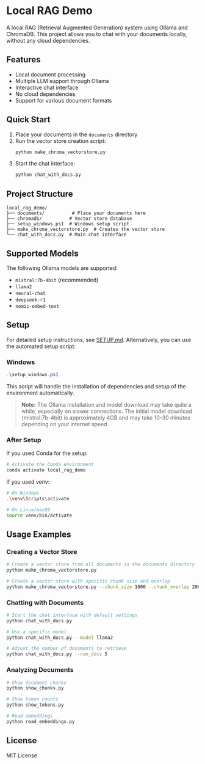 # Local RAG Demo

A local RAG (Retrieval Augmented Generation) system using Ollama and ChromaDB. This project allows you to chat with your documents locally, without any cloud dependencies.

## Features

- Local document processing
- Multiple LLM support through Ollama
- Interactive chat interface
- No cloud dependencies
- Support for various document formats

## Quick Start

1. Place your documents in the `documents` directory
2. Run the vector store creation script:
   ```bash
   python make_chroma_vectorstore.py
   ```
3. Start the chat interface:
   ```bash
   python chat_with_docs.py
   ```

## Project Structure

```
local_rag_demo/
├── documents/          # Place your documents here
├── chromadb/          # Vector store database
├── setup_windows.ps1  # Windows setup script
├── make_chroma_vectorstore.py  # Creates the vector store
└── chat_with_docs.py  # Main chat interface
```

## Supported Models

The following Ollama models are supported:
- `mistral:7b-4bit` (recommended)
- `llama2`
- `neural-chat`
- `deepseek-r1`
- `nomic-embed-text`

## Setup

For detailed setup instructions, see [SETUP.md](SETUP.md). Alternatively, you can use the automated setup script:

### Windows
```powershell
.\setup_windows.ps1
```

This script will handle the installation of dependencies and setup of the environment automatically.

> **Note:** The Ollama installation and model download may take quite a while, especially on slower connections. The initial model download (mistral:7b-4bit) is approximately 4GB and may take 10-30 minutes depending on your internet speed.

### After Setup

If you used Conda for the setup:
```bash
# Activate the Conda environment
conda activate local_rag_demo
```

If you used venv:
```bash
# On Windows
.\venv\Scripts\activate

# On Linux/macOS
source venv/bin/activate
```

## Usage Examples

### Creating a Vector Store

```bash
# Create a vector store from all documents in the documents directory
python make_chroma_vectorstore.py

# Create a vector store with specific chunk size and overlap
python make_chroma_vectorstore.py --chunk_size 1000 --chunk_overlap 200
```

### Chatting with Documents

```bash
# Start the chat interface with default settings
python chat_with_docs.py

# Use a specific model
python chat_with_docs.py --model llama2

# Adjust the number of documents to retrieve
python chat_with_docs.py --num_docs 5
```

### Analyzing Documents

```bash
# Show document chunks
python show_chunks.py

# Show token counts
python show_tokens.py

# Read embeddings
python read_embeddings.py
```

## License

MIT License 